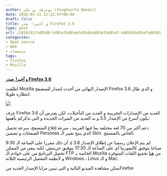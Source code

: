 ```yaml
---
author: يوغرطة بن علي (Youghourta Benali)
date: 2010-01-21 12:22:47+00:00
draft: false
title: و أخيرا  صدر Firefox 3.6
type: post
url: /2010/01/%d9%88-%d8%a3%d8%ae%d9%8a%d8%b1%d8%a7-%d8%b5%d8%af%d8%b1-firefox-3-6/
categories:
- Open source
- Web
- متصفحات
tags:
- Firefox
- Mozilla
---
```


[**و أخيرا  صدر Firefox 3.6**](http://www.it-scoop.com/2010/01/%d9%88-%d8%a3%d8%ae%d9%8a%d8%b1%d8%a7-%d8%b5%d8%af%d8%b1-firefox-3-6/)


أطلقت Mozilla الإصدار النهائي من أحدث إصدار للمتصفح Firefox 3.6 و الذي طال انتظاره طويلا.

[![](http://www.it-scoop.com/wp-content/uploads/2010/01/Firefox.jpg)
](http://www.it-scoop.com/2010/01/%d9%88-%d8%a3%d8%ae%d9%8a%d8%b1%d8%a7-%d8%b5%d8%af%d8%b1-firefox-3-6/)

عرف Firefox 3.6 العديد من الإصدارات التجريبية و العديد من التأجيلات، لكن يفترض أن يكون أسرع من الإصدار 3.5 و به العديد من الميزات الجديدة و التي نذكركم بأهمها:

دعم أكثر من 70 لغة مختلفة بما فيها العربية ، سرعة إقلاع المتصفح، سرعة تحميل الصفحات و تضمين Personas الذي يتيح تغيير الـ Skin  الخاص بالمتصفح.

لم يتم الإعلان رسميا عن إطلاق الإصدار 3.6 إذ أن ذلك مقررا على الساعة الـ 9:30 صباحا بتوفيق كاليفورنيا أي على الساعة الـ 17:30 بتوفيق جرينتش. لكنه يبقى من الممكن تحميل البرنامج من على خوادم الـ FTP الخاصة بـ Mozilla من [هنا](ftp://ftp.mozilla.org/pub/firefox/releases/3.6/) بجميع اللغات المتوفرة و لأنظمة التشغيل الرئيسية الثلاثة Windows ، Linux و الـ Mac.

يمكن مشاهدة الفيديو التالية و التي تبيين مزايا الإصدار الجديد منFirefox

<!-- more -->

<object classid="clsid:d27cdb6e-ae6d-11cf-96b8-444553540000" width="560" codebase="http://download.macromedia.com/pub/shockwave/cabs/flash/swflash.cab#version=6,0,40,0" height="340"><embed src="http://www.youtube.com/v/04Q9tuSaCYA&hl=fr_FR&fs=1&" allowscriptaccess="always" height="340" width="560" allowfullscreen="true" type="application/x-shockwave-flash"></embed></object>
